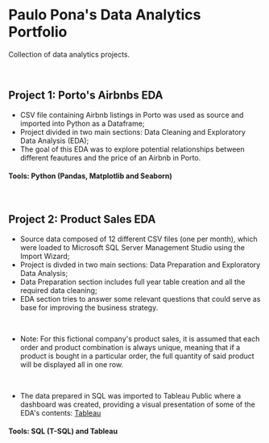 # Paulo Pona's Data Analytics Portfolio

Collection of data analytics projects. 

<br />

## Project 1: Porto's Airbnbs EDA 

* CSV file containing Airbnb listings in Porto was used as source and imported into Python as a Dataframe;
* Project divided in two main sections: Data Cleaning and Exploratory Data Analysis (EDA);
* The goal of this EDA was to explore potential relationships between different feautures and the price of an Airbnb in Porto.

#### Tools: Python (Pandas, Matplotlib and Seaborn)

<br />

## Project 2: Product Sales EDA

* Source data composed of 12 different CSV files (one per month), which were loaded to Microsoft SQL Server Management Studio using the Import Wizard;
* Project is divded in two main sections: Data Preparation and Exploratory Data Analysis;
* Data Preparation section includes full year table creation and all the required data cleaning;
* EDA section tries to answer some relevant questions that could serve as base for improving the business strategy.

<br />

* Note: For this fictional company's product sales, it is assumed that each order and product combination is always unique, meaning that if a product is bought in a particular order, the full quantity of said product will be displayed all in one row. 

<br />

* The data prepared in SQL was imported to Tableau Public where a dashboard was created, providing a visual presentation of some of the EDA's contents: [Tableau](https://public.tableau.com/app/profile/paulop)

#### Tools: SQL (T-SQL) and Tableau
